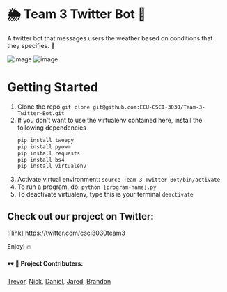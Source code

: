 # 🌦 Team 3 Twitter Bot 🐣
A twitter bot that messages users the weather based on conditions that they specifies. 🤖

![image](https://img.shields.io/badge/version-v1.0-blue.svg)
![image](https://img.shields.io/badge/dependencies-up%20to%20date-brightgreen.svg)

# Getting Started
1. Clone the repo `git clone git@github.com:ECU-CSCI-3030/Team-3-Twitter-Bot.git`
2. If you don't want to use the virtualenv contained here, install the following dependencies
    ```bash
    pip install tweepy
    pip install pyowm
    pip install requests
    pip install bs4
    pip install virtualenv
    ```
3. Activate virtual environment: `source Team-3-Twitter-Bot/bin/activate`
4. To run a program, do: `python [program-name].py`
5. To deactivate virtualenv, type this is your terminal `deactivate`

## Check out our project on Twitter:
![link] https://twitter.com/csci3030team3

Enjoy! 🔥

#### 🕶 🤙 Project Contributers:
[Trevor](https://github.com/Downeyt16), [Nick](https://github.com/ellisn15), [Daniel](https://github.com/DanielLeeMeeks), [Jared](https://githib.com/phillipsjar12), [Brandon](https://github.com/brandonAdame)
